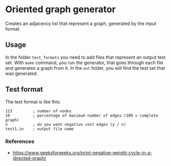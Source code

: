 # Oriented graph generator

Creates an adjacency list that represent a graph, generated by the input format.

## Usage
In the folder `test_formats` you need to add files that represent an output test
set.
With `make` command, you run the generator, that goes through each file and generates a graph from it.
In the `out` folder, you will find the test set that was generated.

## Test format
The test format is like this:
```
123         ; number of nodes
10          ; percentage of maximum number of edges (100 = complete graph)
n           ; do you want negative cost edges (y / n)
test1.in    ; output file name
```

### References
* https://www.geeksforgeeks.org/print-negative-weight-cycle-in-a-directed-graph/
